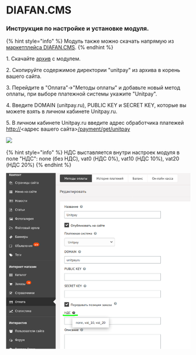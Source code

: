 # DIAFAN.CMS

### Инструкция по настройке и установке модуля.

{% hint style="info" %}
Модуль также можно скачать напрямую из [маркетплейса DIAFAN.CMS](https://addons.diafan.ru/modules/platezhi/priem-oplaty-cherez-unitpay647/).
{% endhint %}

1\. Скачайте [архив](https://github.com/unitpay/diafan-module/archive/master.zip) с модулем.

2\. Скопируйте содержимое директории "unitpay" из архива в корень вашего сайта.

3\. Перейдите в "Оплата"->"Методы оплаты" и добавьте новый метод оплаты, при выборе платежной системы укажите "Unitpay".

4\. Введите DOMAIN (unitpay.ru), PUBLIC KEY и SECRET KEY, которые вы можете взять в личном кабинете Unitpay.ru.

5\. В личном кабинете Unitpay.ru введите адрес обработчика платежей  [http://](http://diafan.app/payment/get/unitpay)<адрес вашего сайта>[/payment/get/unitpay](http://diafan.app/payment/get/unitpay)

![](https://d33v4339jhl8k0.cloudfront.net/docs/assets/551a91dbe4b0221aadf24410/images/583ffc2dc6979106d3738e1d/file-cDEUFxJ665.png)

{% hint style="info" %}
НДС выставляется внутри настроек модуля в поле "НДС": none (без НДС), vat0 (НДС 0%), vat10 (НДС 10%), vat20 (НДС 20%)
{% endhint %}

![](../../.gitbook/assets/izobrazhenie-20201127-080939.png)
